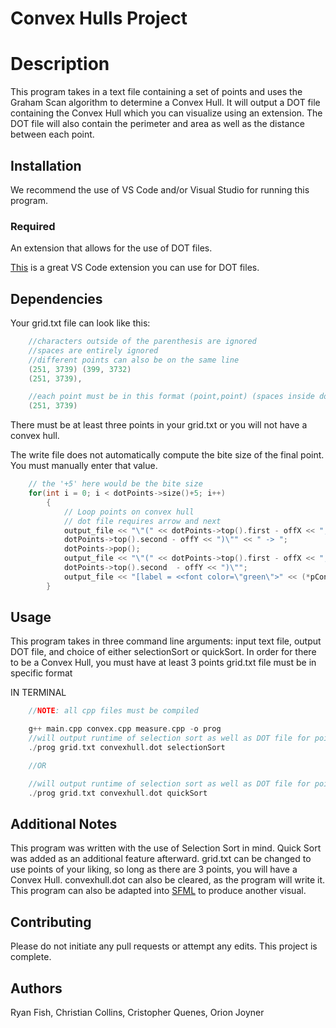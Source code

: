 # Convex Hulls Project

# Description

This program takes in a text file containing a set of points and uses the Graham Scan algorithm to determine a Convex Hull. It will output a DOT file containing the Convex Hull which you can visualize using an extension. 
The DOT file will also contain the perimeter and area as well as the distance between each point.

## Installation

We recommend the use of VS Code and/or Visual Studio for running this program.
### Required
An extension that allows for the use of DOT files.

[This](https://marketplace.visualstudio.com/items?itemName=joaompinto.vscode-graphviz) is a great VS Code extension you can use for DOT files.

## Dependencies
Your grid.txt file can look like this:
```c++
    //characters outside of the parenthesis are ignored
    //spaces are entirely ignored
    //different points can also be on the same line
    (251, 3739) (399, 3732)
    (251, 3739),

    //each point must be in this format (point,point) (spaces inside do not matter)
    (251, 3739)
```
There must be at least three points in your grid.txt or you will not have a convex hull.

The write file does not automatically compute the bite size of the final point. You must manually enter that value.
```c++
    // the '+5' here would be the bite size
    for(int i = 0; i < dotPoints->size()+5; i++)
        {
            // Loop points on convex hull
            // dot file requires arrow and next
            output_file << "\"(" << dotPoints->top().first - offX << "," <<  
            dotPoints->top().second - offY << ")\"" << " -> ";
            dotPoints->pop();
            output_file << "\"(" << dotPoints->top().first - offX << "," <<  
            dotPoints->top().second  - offY << ")\"";
            output_file << "[label = <<font color=\"green\">" << (*pConvex)[i] << "</font>>]\n";
        }
```

## Usage
This program takes in three command line arguments: input text file, output DOT file, and choice of either selectionSort or quickSort.
In order for there to be a Convex Hull, you must have at least 3 points
grid.txt file must be in specific format

IN TERMINAL
```c++
    //NOTE: all cpp files must be compiled

    g++ main.cpp convex.cpp measure.cpp -o prog
    //will output runtime of selection sort as well as DOT file for points in grid.txt
    ./prog grid.txt convexhull.dot selectionSort

    //OR

    //will output runtime of selection sort as well as DOT file for points in grid.txt
    ./prog grid.txt convexhull.dot quickSort

```
## Additional Notes
This program was written with the use of Selection Sort in mind. Quick Sort was added as an additional feature afterward.
grid.txt can be changed to use points of your liking, so long as there are 3 points, you will have a Convex Hull.
convexhull.dot can also be cleared, as the program will write it.
This program can also be adapted into [SFML](https://www.sfml-dev.org/) to produce another visual.


## Contributing
Please do not initiate any pull requests or attempt any edits.
This project is complete.
## Authors
Ryan Fish, Christian Collins, Cristopher Quenes, Orion Joyner